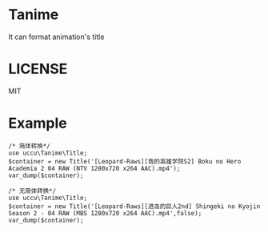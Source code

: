 # Tanime
It can format animation's title


# LICENSE
MIT

# Example
````
/* 简体转换*/
use uccu\Tanime\Title;
$container = new Title('[Leopard-Raws][我的英雄学院S2] Boku no Hero Academia 2 04 RAW (NTV 1280x720 x264 AAC).mp4');
var_dump($container);

````

````
/* 无简体转换*/
use uccu\Tanime\Title;
$container = new Title('[Leopard-Raws][进击的巨人2nd] Shingeki no Kyojin Season 2 - 04 RAW (MBS 1280x720 x264 AAC).mp4',false);
var_dump($container);

````

